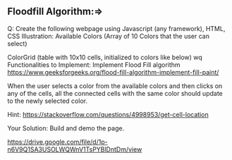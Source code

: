 ## Floodfill Algorithm:=>
Q: 
Create the following webpage using Javascript (any framework), HTML, CSS
Illustration:
Available Colors (Array of 10 Colors that the user can select)

ColorGrid (table with 10x10 cells, initialized to colors like below)
wq
Functionalities to Implement:
Implement Flood Fill algorithm
https://www.geeksforgeeks.org/flood-fill-algorithm-implement-fill-paint/

When the user selects a color from the available colors and then clicks on any of the cells, all the connected cells with the same color should update to the newly selected color.

Hint: https://stackoverflow.com/questions/4998953/get-cell-location

Your Solution: Build and demo the page.


https://drive.google.com/file/d/1p-n6V9Q1SA3USOLWQWnV1TsPYBlDntDm/view
